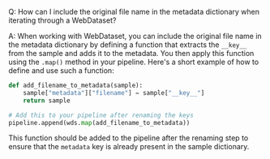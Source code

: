 Q: How can I include the original file name in the metadata dictionary when iterating through a WebDataset?

A: When working with WebDataset, you can include the original file name in the metadata dictionary by defining a function that extracts the `__key__` from the sample and adds it to the metadata. You then apply this function using the `.map()` method in your pipeline. Here's a short example of how to define and use such a function:

```python
def add_filename_to_metadata(sample):
    sample["metadata"]["filename"] = sample["__key__"]
    return sample

# Add this to your pipeline after renaming the keys
pipeline.append(wds.map(add_filename_to_metadata))
```

This function should be added to the pipeline after the renaming step to ensure that the `metadata` key is already present in the sample dictionary.

